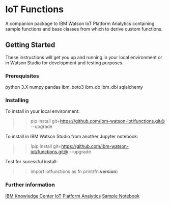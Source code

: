 # IoT Functions

A companion package to IBM Watson IoT Platform Analytics containing sample functions and base classes from which to derive custom functions.

## Getting Started

These instructions will get you up and running in your local environment or in Watson Studio for development and testing purposes. 

### Prerequisites

python 3.X
numpy
pandas
ibm_boto3
ibm_db
ibm_dbi
sqlalchemy

### Installing

To install in your local environment:
>> pip install git+https://github.com/ibm-watson-iot/functions.git@ --upgrade

To install in IBM Watson Studio from another Jupyter notebook:
>> !pip install git+https://github.com/ibm-watson-iot/functions.git@ --upgrade

Test for sucessful install:
>> import iotfunctions as fn
>> print(fn.__version__)

### Further information

[IBM Knowledge Center IoT Platform Analytics](https://www.ibm.com/support/knowledgecenter/SSQP8H/iot/analytics/as_overview.html)
[Sample Notebook](https://www.ibm.com/support/knowledgecenter/SSQP8H/iot/analytics/as_notebook_references.html)


